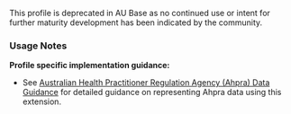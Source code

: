 <p class="stu-note">This profile is deprecated in AU Base as no continued use or intent for further maturity development has been indicated by the community.</p>

### Usage Notes

**Profile specific implementation guidance:**
- See [Australian Health Practitioner Regulation Agency (Ahpra) Data Guidance](generalguidance.html#australian-health-practitioner-regulation-agency-ahpra-data-guidance) for detailed guidance on representing Ahpra data using this extension.
